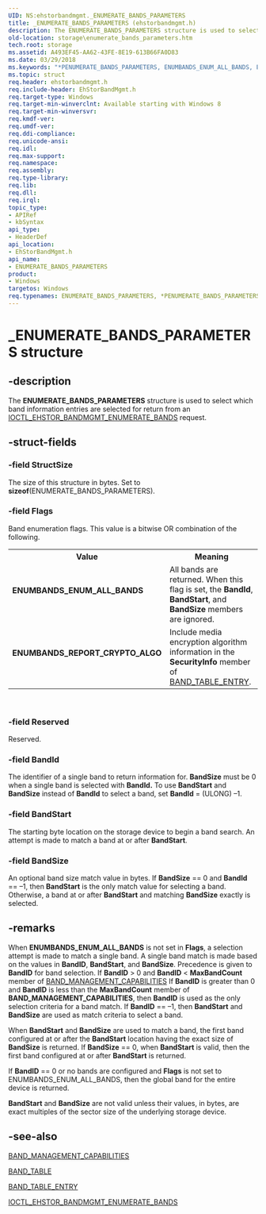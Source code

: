 ```yaml
---
UID: NS:ehstorbandmgmt._ENUMERATE_BANDS_PARAMETERS
title: _ENUMERATE_BANDS_PARAMETERS (ehstorbandmgmt.h)
description: The ENUMERATE_BANDS_PARAMETERS structure is used to select which band information entries are selected for return from an IOCTL_EHSTOR_BANDMGMT_ENUMERATE_BANDS request.
old-location: storage\enumerate_bands_parameters.htm
tech.root: storage
ms.assetid: A493EF45-AA62-43FE-8E19-613B66FA0D83
ms.date: 03/29/2018
ms.keywords: "*PENUMERATE_BANDS_PARAMETERS, ENUMBANDS_ENUM_ALL_BANDS, ENUMBANDS_REPORT_CRYPTO_ALGO, ENUMERATE_BANDS_PARAMETERS, ENUMERATE_BANDS_PARAMETERS structure [Storage Devices], PENUMERATE_BANDS_PARAMETERS, PENUMERATE_BANDS_PARAMETERS structure pointer [Storage Devices], _ENUMERATE_BANDS_PARAMETERS, ehstorbandmgmt/ENUMERATE_BANDS_PARAMETERS, ehstorbandmgmt/PENUMERATE_BANDS_PARAMETERS, storage.enumerate_bands_parameters"
ms.topic: struct
req.header: ehstorbandmgmt.h
req.include-header: EhStorBandMgmt.h
req.target-type: Windows
req.target-min-winverclnt: Available starting with Windows 8
req.target-min-winversvr: 
req.kmdf-ver: 
req.umdf-ver: 
req.ddi-compliance: 
req.unicode-ansi: 
req.idl: 
req.max-support: 
req.namespace: 
req.assembly: 
req.type-library: 
req.lib: 
req.dll: 
req.irql: 
topic_type:
- APIRef
- kbSyntax
api_type:
- HeaderDef
api_location:
- EhStorBandMgmt.h
api_name:
- ENUMERATE_BANDS_PARAMETERS
product:
- Windows
targetos: Windows
req.typenames: ENUMERATE_BANDS_PARAMETERS, *PENUMERATE_BANDS_PARAMETERS
---
```


# _ENUMERATE_BANDS_PARAMETERS structure


## -description


The <b>ENUMERATE_BANDS_PARAMETERS</b> structure is used to select which band information entries are selected for return from an  <a href="https://msdn.microsoft.com/library/windows/hardware/hh451380">IOCTL_EHSTOR_BANDMGMT_ENUMERATE_BANDS</a> request.


## -struct-fields




### -field StructSize

The size of this structure in bytes. Set to <b>sizeof</b>(ENUMERATE_BANDS_PARAMETERS).


### -field Flags

Band enumeration flags. This value is a bitwise OR combination of the following.

<table>
<tr>
<th>Value</th>
<th>Meaning</th>
</tr>
<tr>
<td width="40%"><a id="ENUMBANDS_ENUM_ALL_BANDS"></a><a id="enumbands_enum_all_bands"></a><dl>
<dt><b>ENUMBANDS_ENUM_ALL_BANDS</b></dt>
</dl>
</td>
<td width="60%">
All bands are returned. When this flag is set, the <b>BandId</b>, <b>BandStart</b>, and <b>BandSize</b> members are ignored.

</td>
</tr>
<tr>
<td width="40%"><a id="ENUMBANDS_REPORT_CRYPTO_ALGO"></a><a id="enumbands_report_crypto_algo"></a><dl>
<dt><b>ENUMBANDS_REPORT_CRYPTO_ALGO</b></dt>
</dl>
</td>
<td width="60%">
Include media encryption algorithm information in the <b>SecurityInfo</b> member of <a href="https://msdn.microsoft.com/library/windows/hardware/hh439578">BAND_TABLE_ENTRY</a>.

</td>
</tr>
</table>
 


### -field Reserved

Reserved.


### -field BandId

The identifier of a single band to return information for. <b>BandSize</b> must be 0 when a single band is selected  with <b>BandId.</b> To use <b>BandStart</b> and <b>BandSize</b> instead of <b>BandId</b> to select a band, set <b>BandId</b> = (ULONG) –1.


### -field BandStart

The starting byte location on the storage device to begin a band search. An attempt is made to match a band at or after <b>BandStart</b>.


### -field BandSize

An optional band size match value in bytes. If <b>BandSize</b> == 0 and <b>BandId</b> == –1, then <b>BandStart</b> is the only match value for selecting a band. Otherwise, a band at or after <b>BandStart</b> and matching  <b>BandSize</b> exactly is selected.


## -remarks



When <b>ENUMBANDS_ENUM_ALL_BANDS</b> is not set in <b>Flags</b>, a selection attempt is made to match a single band. A single band match is made based on the values in <b>BandID</b>, <b>BandStart</b>, and <b>BandSize</b>. Precedence is given to <b>BandID</b> for band selection. If <b>BandID</b> > 0 and  <b>BandID</b> &lt; <b>MaxBandCount</b> member of <a href="https://msdn.microsoft.com/library/windows/hardware/hh439563">BAND_MANAGEMENT_CAPABILITIES</a> If <b>BandID</b>  is greater than   0 and  <b>BandID</b>  is less than the  <b>MaxBandCount</b> member of <b>BAND_MANAGEMENT_CAPABILITIES</b>, then   <b>BandID</b> is used as the only selection criteria for a band match. If  <b>BandID</b> == –1, then <b>BandStart</b> and <b>BandSize</b> are used as  match criteria to select a band.

When <b>BandStart</b> and <b>BandSize</b> are used to match a band, the first band configured at or after the <b>BandStart</b> location having the exact size of  <b>BandSize</b> is returned. If <b>BandSize</b> == 0, when <b>BandStart</b> is valid, then the first band configured at or after <b>BandStart</b> is returned.

If <b>BandID</b> == 0 or no bands are configured and <b>Flags</b> is not set to ENUMBANDS_ENUM_ALL_BANDS, then the global band for the entire device is returned.

<b>BandStart</b> and <b>BandSize</b> are not valid unless their values, in bytes, are exact multiples of the sector size of the underlying storage device.




## -see-also




<a href="https://msdn.microsoft.com/library/windows/hardware/hh439563">BAND_MANAGEMENT_CAPABILITIES</a>



<a href="https://msdn.microsoft.com/library/windows/hardware/hh439573">BAND_TABLE</a>



<a href="https://msdn.microsoft.com/library/windows/hardware/hh439578">BAND_TABLE_ENTRY</a>



<a href="https://msdn.microsoft.com/library/windows/hardware/hh451380">IOCTL_EHSTOR_BANDMGMT_ENUMERATE_BANDS</a>
 

 

